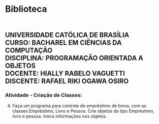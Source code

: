 # <H1> Biblioteca </H1>

<div><H2>
<br>UNIVERSIDADE CATÓLICA DE BRASÍLIA
<br>CURSO: BACHAREL EM CIÊNCIAS DA COMPUTAÇÃO
<br>DISCIPLINA: PROGRAMAÇÃO ORIENTADA A OBJETOS
<br>DOCENTE: HIALLY RABELO VAGUETTI
<br>DISCENTE: RAFAEL RIKI OGAWA OSIRO</br>
</H2></div>

### Atividade - Criação de Classes:

4) Faça um programa para controle de empréstimo de livros, com as classes Empréstimo, Livro e Pessoa. Crie objetos do tipo Empréstimo, livro e pessoa. Insira informações nos objetos.
